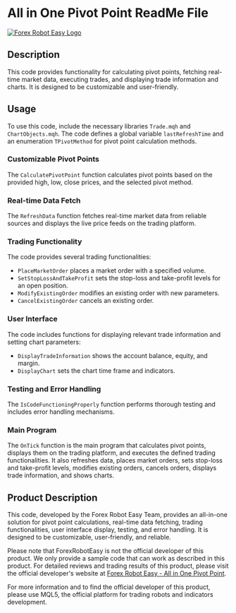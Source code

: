# All in One Pivot Point ReadMe File

[![Forex Robot Easy Logo](https://forexroboteasy.com/wp-content/uploads/2022/01/forex-robot-easy-logo.png)](https://forexroboteasy.com)

## Description
This code provides functionality for calculating pivot points, fetching real-time market data, executing trades, and displaying trade information and charts. It is designed to be customizable and user-friendly.

## Usage
To use this code, include the necessary libraries `Trade.mqh` and `ChartObjects.mqh`. The code defines a global variable `lastRefreshTime` and an enumeration `TPivotMethod` for pivot point calculation methods.

### Customizable Pivot Points
The `CalculatePivotPoint` function calculates pivot points based on the provided high, low, close prices, and the selected pivot method.

### Real-time Data Fetch
The `RefreshData` function fetches real-time market data from reliable sources and displays the live price feeds on the trading platform.

### Trading Functionality
The code provides several trading functionalities:
- `PlaceMarketOrder` places a market order with a specified volume.
- `SetStopLossAndTakeProfit` sets the stop-loss and take-profit levels for an open position.
- `ModifyExistingOrder` modifies an existing order with new parameters.
- `CancelExistingOrder` cancels an existing order.

### User Interface
The code includes functions for displaying relevant trade information and setting chart parameters:
- `DisplayTradeInformation` shows the account balance, equity, and margin.
- `DisplayChart` sets the chart time frame and indicators.

### Testing and Error Handling
The `IsCodeFunctioningProperly` function performs thorough testing and includes error handling mechanisms.

### Main Program
The `OnTick` function is the main program that calculates pivot points, displays them on the trading platform, and executes the defined trading functionalities. It also refreshes data, places market orders, sets stop-loss and take-profit levels, modifies existing orders, cancels orders, displays trade information, and shows charts.

## Product Description
This code, developed by the Forex Robot Easy Team, provides an all-in-one solution for pivot point calculations, real-time data fetching, trading functionalities, user interface display, testing, and error handling. It is designed to be customizable, user-friendly, and reliable.

Please note that ForexRobotEasy is not the official developer of this product. We only provide a sample code that can work as described in this product. For detailed reviews and trading results of this product, please visit the official developer's website at [Forex Robot Easy - All in One Pivot Point](https://forexroboteasy.com/forex-robot-review/all-in-one-pivot-point-unbiased-forex-software-review/).

For more information and to find the official developer of this product, please use MQL5, the official platform for trading robots and indicators development.

